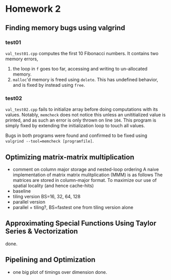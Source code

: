 # Homework 2

## Finding memory bugs using valgrind
### test01
`val_test01.cpp` computes the first 10 Fibonacci numbers. It contains two
memory errors,
1. the loop in `f` goes too far, accessing and writing to un-allocated memory.
2. `malloc`'d memory is freed using `delete`. This has undefined behavior, 
    and is fixed by instead using `free`.

### test02
`val_test02.cpp` fails to initialize array before doing computations with its
values. Notably, `memcheck` does not notice this unless an unititialized value
is printed, and as such an error is only thrown on line `104`. This program is
simply fixed by extending the initialization loop to touch all values.

Bugs in both programs were found and confirmed to be fixed using `valgrind
--tool=memcheck [programfile]`.

## Optimizing matrix-matrix multiplication
- comment on column major storage and nested-loop ordering
A naive implementation of matrix matrix mulitplication (MMM) is as follows
The matrices are stored in column-major format. To maximize our use of spatial
locality (and hence cache-hits)
- baseline
- tiling version BS=16, 32, 64, 128
- parallel version
- parallel + tiling?, BS=fastest one from tiling version alone

## Approximating Special Functions Using Taylor Series & Vectorization
done.

## Pipelining and Optimization
- one big plot of timings over dimension
done.

